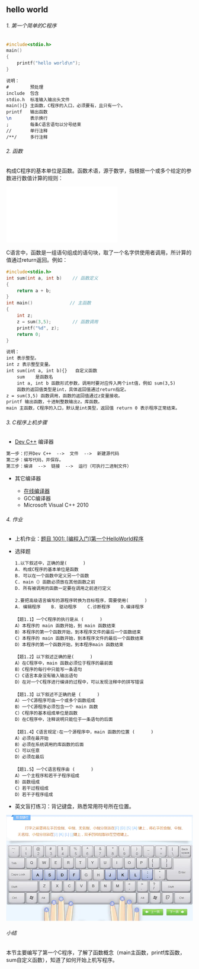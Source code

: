 ## hello world

###### 1. 第一个简单的C程序

```c
#include<stdio.h>
main()
{
    printf("hello world\n");
}
```

```tex
说明：
#        预处理
include  包含
stdio.h  标准输入输出头文件
main(){} 主函数，C程序的入口，必须要有，且只有一个。
printf   输出函数
\n       表示换行
;        每条C语言语句以分号结束
//       单行注释
/**/     多行注释
```

###### 2. 函数

构成C程序的基本单位是函数。函数术语，源于数学，指根据一个或多个给定的参数进行数值计算的规则：

![image-20211206092651714](.\images\0.md)

C语言中，函数是一组语句组成的语句块，取了一个名字供使用者调用，所计算的值通过return返回。例如：

```c
#include<stdio.h>
int sum(int a, int b)    // 函数定义
{
    return a + b;
}
int main()				// 主函数
{
    int z;
    z = sum(3,5);        // 函数调用
    printf("%d", z);
    return 0;
}
```

```tex
说明：
int 表示整型。
int z 表示整型变量。
int sum(int a, int b){}   自定义函数
    sum    是函数名
    int a, int b 函数形式参数，调用时要对应传入两个int值，例如 sum(3,5)
    函数的返回值类型是int，具体返回值通过return指定。
z = sum(3,5) 函数调用，函数的返回值通过z变量接收。
printf 输出函数，十进制整数输出z。库函数。
main 主函数，C程序的入口，默认是int类型，返回值 return 0 表示程序正常结束。
```

###### 3. C程序上机步骤

- [Dev C++](https://bloodshed-dev-c.en.softonic.com/) 编译器

```tex
第一步：打开Dev C++  -->  文件  -->  新建源代码 
第二步：编写代码，并保存。
第三步：编译  -->  链接  -->  运行（可执行二进制文件）
```

- 其它编译器

    - [在线编译器](https://c.runoob.com/compile/11/)
    - GCC编译器
    - Microsoft Visual C++ 2010


###### 4. 作业

- 上机作业：[题目 1001: [编程入门]第一个HelloWorld程序](https://www.dotcpp.com/oj/problem1001.html)

- 选择题

  ```tex
  1.以下叙述中，正确的是(      )
  A. 构成C程序的基本单位是函数
  B. 可以在一个函数中定义另一个函数
  C. main（）函数必须放在其他函数之前
  D. 所有被调用的函数一定要在调用之前进行定义
  
  2.要把高级语言编写的源程序转换为目标程序，需要使用(      )
  A. 编辑程序    B. 驱动程序    C.诊断程序    D.编译程序
  
  【题1.1】一个C程序的执行是从 (      )
  A）本程序的 main 函数开始，到 main 函数结束
  B）本程序的第一个函数开始，到本程序文件的最后一个函数结束
  C）本程序的 main 函数开始，到本程序文件的最后一个函数结束
  D）本程序的第一个函数开始，到本程序main 函数结束
  
  【题1.2】以下叙述正确的是(      )
  A）在C程序中，main 函数必须位于程序的最前面
  B）C程序的每行中只能写一条语句
  C）C语言本身没有输入输出语句
  D）在对一个C程序进行编译的过程中，可以发现注释中的拼写错误
  
  【题1.3】以下叙述不正确的是 (      )
  A）一个C源程序可由一个或多个函数组成
  B）一个C源程序必须包含一个 main 函数
  C）C程序的基本组成单位是函数
  D）在C程序中，注释说明只能位于一条语句的后面
  
  【题1.4】C语言规定∶在一个源程序中，main 函数的位置 (      )
  A）必须在最开始
  B）必须在系统调用的库函数的后面
  C）可以任意
  D）必须在最后
  
  【题1.5】一个C语言程序由 (      )
  A）一个主程序和若干子程序组成
  B）函数组成
  C）若干过程组成
  D）若干子程序组成
  
  ```

- 英文盲打练习：背记键盘，熟悉常用符号所在位置。

<img src=".\images\打字" alt="img" style="zoom:60%;" />

###### 小结

本节主要编写了第一个C程序，了解了函数概念（main主函数，printf库函数，sum自定义函数），知道了如何开始上机写程序。
